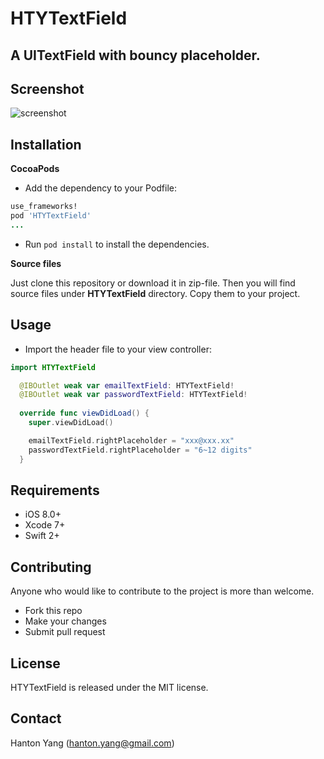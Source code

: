 # HTYTextField
## A UITextField with bouncy placeholder.

Screenshot
----------

![screenshot](https://github.com/hanton/HTYTextField/blob/master/screenshot/HTYTextField.gif)

Installation
-----

**CocoaPods**

* Add the dependency to your Podfile:
```ruby
use_frameworks!
pod 'HTYTextField'
...
```

* Run `pod install` to install the dependencies.

**Source files**

Just clone this repository or download it in zip-file. Then you will find source files under **HTYTextField** directory. Copy them to your project.

Usage
-----
* Import the header file to your view controller:
```swift
import HTYTextField

  @IBOutlet weak var emailTextField: HTYTextField!
  @IBOutlet weak var passwordTextField: HTYTextField!
  
  override func viewDidLoad() {
    super.viewDidLoad()

    emailTextField.rightPlaceholder = "xxx@xxx.xx"
    passwordTextField.rightPlaceholder = "6~12 digits"
  }
```

Requirements
----------
- iOS 8.0+
- Xcode 7+
- Swift 2+

Contributing
----------
Anyone who would like to contribute to the project is more than welcome.

* Fork this repo
* Make your changes
* Submit pull request

## License
HTYTextField is released under the MIT license. 

Contact
----------
Hanton Yang (hanton.yang@gmail.com)
